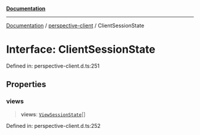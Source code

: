 [**Documentation**](../../index.md)

***

[Documentation](../../index.md) / [perspective-client](../index.md) / ClientSessionState

# Interface: ClientSessionState

Defined in: perspective-client.d.ts:251

## Properties

### views

> **views**: [`ViewSessionState`](ViewSessionState.md)[]

Defined in: perspective-client.d.ts:252
